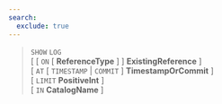 ```yaml
---
search:
  exclude: true
---
```

<!--start-->

> `SHOW` `LOG` <br>
      \[ \[ `ON` \[ **ReferenceType** \] \] **ExistingReference** \] <br>
      \[ `AT` \[ `TIMESTAMP` | `COMMIT` \] **TimestampOrCommit** \] <br>
      \[ `LIMIT` **PositiveInt** \] <br>
      \[ `IN` **CatalogName** \]